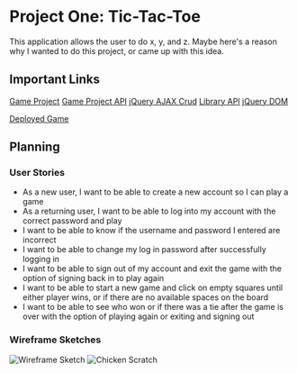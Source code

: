 # Project One: Tic-Tac-Toe
This application allows the user to do x, y, and z. Maybe here's a reason why I wanted to do this project, or came up with this idea.
## Important Links
[Game Project](https://git.generalassemb.ly/ga-wdi-boston/game-project)
[Game Project API](https://git.generalassemb.ly/ga-wdi-boston/game-project-api)
[jQuery AJAX Crud](https://git.generalassemb.ly/ga-wdi-boston/jquery-ajax-crud)
[Library API](https://git.generalassemb.ly/ga-wdi-boston/library-api)
[jQuery DOM](https://git.generalassemb.ly/ga-wdi-boston/jquery-dom)

[Deployed Game](https://amaliaroye.github.io/game-project-client/)

## Planning
### User Stories
- As a new user, I want to be able to create a new account so I can play a game
- As a returning user, I want to be able to log into my account with the correct password and play
- I want to be able to know if the username and password I entered are incorrect
- I want to be able to change my log in password after successfully logging in
- I want to be able to sign out of my account and exit the game with the option of signing back in to play again
- I want to be able to start a new game and click on empty squares until either player wins, or if there are no available spaces on the board
- I want to be able to see who won or if there was a tie after the game is over with the option of playing again or exiting and signing out
### Wireframe Sketches
![Wireframe Sketch](https://i.imgur.com/WDWigZc.jpg)
![Chicken Scratch](https://i.imgur.com/xxICQKP.jpg)
